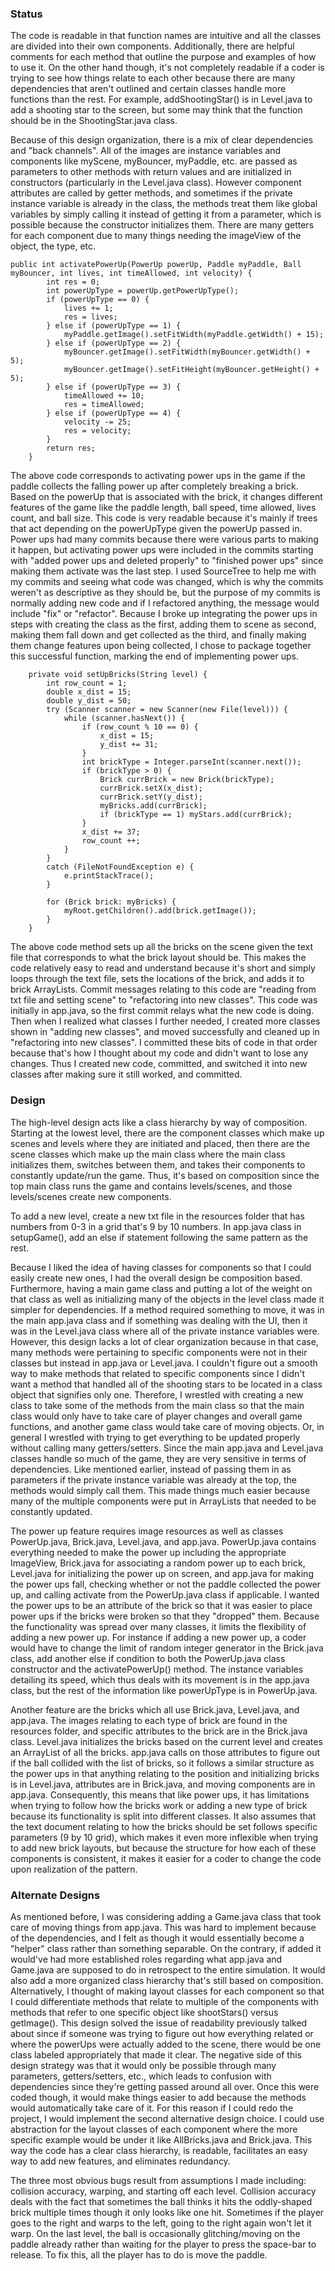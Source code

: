 ### Status
The code is readable in that function names are intuitive and all the classes are divided into their own 
components. Additionally, there are helpful comments for each method that outline the purpose and examples of how to 
use it. On the other hand though, it's not completely readable if a coder is trying to see how things relate to each 
other because there are many dependencies that aren't outlined and certain classes handle more functions than the rest. 
For example, addShootingStar() is in Level.java to add a shooting star to the screen, but some may think that the 
function should be in the ShootingStar.java class. 

Because of this design organization, there is a mix of clear dependencies and "back channels". All of the images are 
instance variables and components like myScene, myBouncer, myPaddle, etc. are passed as parameters to other methods 
with return values and are initialized in constructors (particularly in the Level.java class). However component 
attributes are called by getter methods, and sometimes if the private instance variable is already in the class, the 
methods treat them like global variables by simply calling it instead of getting it from a parameter, which is possible 
because the constructor initializes them. There are many getters for each component due to many things needing the 
imageView of the object, the type, etc. 

``` 
public int activatePowerUp(PowerUp powerUp, Paddle myPaddle, Ball myBouncer, int lives, int timeAllowed, int velocity) {
        int res = 0;
        int powerUpType = powerUp.getPowerUpType();
        if (powerUpType == 0) {
            lives += 1;
            res = lives;
        } else if (powerUpType == 1) {
            myPaddle.getImage().setFitWidth(myPaddle.getWidth() + 15);
        } else if (powerUpType == 2) {
            myBouncer.getImage().setFitWidth(myBouncer.getWidth() + 5);
            myBouncer.getImage().setFitHeight(myBouncer.getHeight() + 5);
        } else if (powerUpType == 3) {
            timeAllowed += 10;
            res = timeAllowed;
        } else if (powerUpType == 4) {
            velocity -= 25;
            res = velocity;
        }
        return res;
    }
```
The above code corresponds to activating power ups in the game if the paddle collects the falling power up after 
completely breaking a brick. Based on the powerUp that is associated with the brick, it changes different features of 
the game like the paddle length, ball speed, time allowed, lives count, and ball size. This code is very readable 
because it's mainly if trees that act depending on the powerUpType given the powerUp passed in. Power ups had many 
commits because there were various parts to making it happen, but activating power ups were included in the commits 
starting with "added power ups and deleted properly" to "finished power ups" since making them activate was the last 
step. I used SourceTree to help me with my commits and seeing what code was changed, which is why the commits weren't 
as descriptive as they should be, but the purpose of my commits is normally adding new code and if I refactored 
anything, the message would include "fix" or "refactor". Because I broke up integrating the power ups in steps with 
creating the class as the first, adding them to scene as second, making them fall down and get collected as the third, 
and finally making them change features upon being collected, I chose to package together this successful function, 
marking the end of implementing power ups.

```
    private void setUpBricks(String level) {
        int row_count = 1;
        double x_dist = 15;
        double y_dist = 50;
        try (Scanner scanner = new Scanner(new File(level))) {
            while (scanner.hasNext()) {
                if (row_count % 10 == 0) {
                    x_dist = 15;
                    y_dist += 31;
                }
                int brickType = Integer.parseInt(scanner.next());
                if (brickType > 0) {
                    Brick currBrick = new Brick(brickType);
                    currBrick.setX(x_dist);
                    currBrick.setY(y_dist);
                    myBricks.add(currBrick);
                    if (brickType == 1) myStars.add(currBrick);
                }
                x_dist += 37;
                row_count ++;
            }
        }
        catch (FileNotFoundException e) {
            e.printStackTrace();
        }

        for (Brick brick: myBricks) {
            myRoot.getChildren().add(brick.getImage());
        }
    }
```
The above code method sets up all the bricks on the scene given the text file that corresponds to what the brick layout 
should be. This makes the code relatively easy to read and understand because it's short and simply loops through the 
text file, sets the locations of the brick, and adds it to brick ArrayLists. Commit messages relating to this code are 
"reading from txt file and setting scene" to "refactoring into new classes". This code was initially in app.java, so 
the first commit relays what the new code is doing. Then when I realized what classes I further needed, I 
created more classes shown in "adding new classes", and moved successfully and cleaned up in "refactoring into new 
classes". I committed these bits of code in that order because that's how I thought about my code and didn't want to 
lose any changes. Thus I created new code, committed, and switched it into new classes after making sure it still 
worked, and committed. 

### Design

The high-level design acts like a class hierarchy by way of composition. Starting at the lowest level, there are the 
component classes which make up scenes and levels where they are initiated and placed, then
there are the scene classes which make up the main class where the main class initializes them, switches between them, 
and takes their components to constantly update/run the game. Thus, it's based on composition since the top main class 
runs the game and contains levels/scenes, and those levels/scenes create new components.

To add a new level, create a new txt file in the resources folder that has numbers from 0-3 in a grid that's 9 by 10 
numbers. In app.java class in setupGame(), add an else if statement following the same pattern as the rest.

Because I liked the idea of having classes for components so that I could easily create new ones, I had the overall 
design be composition based. Furthermore, having a main game class and putting a lot of the weight on that class as 
well as initializing many of the objects in the level class made it simpler for dependencies. If a method required 
something to move, it was in the main app.java class and if something was dealing with the UI, then it was in the 
Level.java class where all of the private instance variables were. However, this design lacks a lot of clear 
organization because in that case, many methods were pertaining to specific components were not in their classes but 
instead in app.java or Level.java. I couldn't figure out a smooth way to make methods that related to specific 
components since I didn't want a method that handled all of the shooting stars to be located in a class object that 
signifies only one. Therefore, I wrestled with creating a new class to take some of the methods from the main class so 
that the main class would only have to take care of player changes and overall game functions, and another game class 
would take care of moving objects. Or, in general I wrestled with trying to get everything to be updated properly 
without calling many getters/setters. Since the main app.java and Level.java classes handle so much of the game, they 
are very sensitive in terms of dependencies. Like mentioned earlier, instead of passing them in as parameters if the 
private instance variable was already at the top, the methods would simply call them. This made things much easier 
because many of the multiple components were put in ArrayLists that needed to be constantly updated.

The power up feature requires image resources as well as classes PowerUp.java, Brick.java, Level.java, and app.java. 
PowerUp.java contains everything needed to make the power up including the appropriate ImageView, Brick.java for 
associating a random power up to each brick, Level.java for initializing the power up on screen, and app.java for 
making the power ups fall, checking whether or not the paddle collected the power up, and calling activate from the 
PowerUp.java class if applicable. I wanted the power ups to be an attribute of the brick so that it was easier to place 
power ups if the bricks were broken so that they "dropped" them. Because the functionality was spread over many classes, 
it limits the flexibility of adding a new power up. For instance if adding a new power up, a coder would have to change 
the limit of random integer generator in the Brick.java class, add another else if condition to both the PowerUp.java 
class constructor and the activatePowerUp() method. The instance variables detailing its speed, which thus deals with 
its movement is in the app.java class, but the rest of the information like powerUpType is in PowerUp.java.

Another feature are the bricks which all use Brick.java, Level.java, and app.java. The images relating to each type of 
brick are found in the resources folder, and specific attributes to the brick are in the Brick.java class. Level.java 
initializes the bricks based on the current level and creates an ArrayList of all the bricks. app.java calls on those 
attributes to figure out if the ball collided with the list of bricks, so it follows a similar structure as the power 
ups in that anything relating to the position and initializing bricks is in Level.java, attributes are in Brick.java, 
and moving components are in app.java. Consequently, this means that like power ups, it has limitations when trying to 
follow how the bricks work or adding a new type of brick because its functionality is split into different classes. It 
also assumes that the text document relating to how the bricks should be set follows specific parameters (9 by 10 grid), 
which makes it even more inflexible when trying to add new brick layouts, but because the structure for how each of 
these components is consistent, it makes it easier for a coder to change the code upon realization of the pattern.

### Alternate Designs

As mentioned before, I was considering adding a Game.java class that took care of moving things from app.java. This was 
hard to implement because of the dependencies, and I felt as though it would essentially become a "helper" class rather 
than something separable. On the contrary, if added it would've had more established roles regarding what app.java and 
Game.java are supposed to do in retrospect to the entire simulation. It would also add a more organized class hierarchy 
that's still based on composition. Alternatively, I thought of making layout classes for each component so that I could 
differentiate methods that relate to multiple of the components with methods that refer to one specific object like 
shootStars() versus getImage(). This design solved the issue of readability previously talked about since if someone 
was trying to figure out how everything related or where the powerUps were actually added to the scene, there would be 
one class labeled appropriately that made it clear. The negative side of this design strategy was that it would only be 
possible through many parameters, getters/setters, etc., which leads to confusion with dependencies since they're 
getting passed around all over. Once this were coded though, it would make things easier to add because the methods 
would automatically take care of it. For this reason if I could redo the project, I would implement the second 
alternative design choice. I could use abstraction for the layout classes of each component where the more specific 
example would be under it like AllBricks.java and Brick.java. This way the code has a clear class hierarchy, is 
readable, facilitates an easy way to add new features, and eliminates redundancy. 

The three most obvious bugs result from assumptions I made including: collision accuracy, warping, and starting off 
each level. Collision accuracy deals with the fact that sometimes the ball thinks it hits the oddly-shaped brick 
multiple times though it only looks like one hit. Sometimes if the player goes to the right and warps to the left, 
going to the right again won't let it warp. On the last level, the ball is occasionally glitching/moving on the paddle 
already rather than waiting for the player to press the space-bar to release. To fix this, all the player has to do is 
move the paddle.